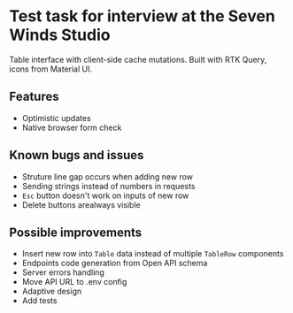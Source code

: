 # Test task for interview at the Seven Winds Studio

Table interface with client-side cache mutations. Built with RTK Query, icons from Material UI.

## Features

- Optimistic updates
- Native browser form check

## Known bugs and issues

- Struture line gap occurs when adding new row
- Sending strings instead of numbers in requests
- `Esc` button doesn't work on inputs of new row
- Delete buttons arealways visible

## Possible improvements

- Insert new row into `Table` data instead of multiple `TableRow` components
- Endpoints code generation from Open API schema
- Server errors handling
- Move API URL to .env config
- Adaptive design
- Add tests
